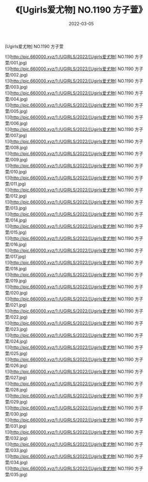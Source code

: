 ﻿---
layout: post
title:  《[Ugirls爱尤物] NO.1190 方子萱》
date:   2022-03-05
img: http://pic.660000.xyz/1:/UGIRLS/2022/[Ugirls爱尤物] NO.1190 方子萱/000.jpg
categories: [美女, 清纯, 唯美]
---

[Ugirls爱尤物] NO.1190 方子萱

 ![](http://pic.660000.xyz/1:/UGIRLS/2022/[Ugirls爱尤物] NO.1190 方子萱/001.jpg) <br>![](http://pic.660000.xyz/1:/UGIRLS/2022/[Ugirls爱尤物] NO.1190 方子萱/002.jpg) <br>![](http://pic.660000.xyz/1:/UGIRLS/2022/[Ugirls爱尤物] NO.1190 方子萱/003.jpg) <br>![](http://pic.660000.xyz/1:/UGIRLS/2022/[Ugirls爱尤物] NO.1190 方子萱/004.jpg) <br>![](http://pic.660000.xyz/1:/UGIRLS/2022/[Ugirls爱尤物] NO.1190 方子萱/005.jpg) <br>![](http://pic.660000.xyz/1:/UGIRLS/2022/[Ugirls爱尤物] NO.1190 方子萱/006.jpg) <br>![](http://pic.660000.xyz/1:/UGIRLS/2022/[Ugirls爱尤物] NO.1190 方子萱/007.jpg) <br>![](http://pic.660000.xyz/1:/UGIRLS/2022/[Ugirls爱尤物] NO.1190 方子萱/008.jpg) <br>![](http://pic.660000.xyz/1:/UGIRLS/2022/[Ugirls爱尤物] NO.1190 方子萱/009.jpg) <br>![](http://pic.660000.xyz/1:/UGIRLS/2022/[Ugirls爱尤物] NO.1190 方子萱/010.jpg) <br>![](http://pic.660000.xyz/1:/UGIRLS/2022/[Ugirls爱尤物] NO.1190 方子萱/011.jpg) <br>![](http://pic.660000.xyz/1:/UGIRLS/2022/[Ugirls爱尤物] NO.1190 方子萱/012.jpg) <br>![](http://pic.660000.xyz/1:/UGIRLS/2022/[Ugirls爱尤物] NO.1190 方子萱/013.jpg) <br>![](http://pic.660000.xyz/1:/UGIRLS/2022/[Ugirls爱尤物] NO.1190 方子萱/014.jpg) <br>![](http://pic.660000.xyz/1:/UGIRLS/2022/[Ugirls爱尤物] NO.1190 方子萱/015.jpg) <br>![](http://pic.660000.xyz/1:/UGIRLS/2022/[Ugirls爱尤物] NO.1190 方子萱/016.jpg) <br>![](http://pic.660000.xyz/1:/UGIRLS/2022/[Ugirls爱尤物] NO.1190 方子萱/017.jpg) <br>![](http://pic.660000.xyz/1:/UGIRLS/2022/[Ugirls爱尤物] NO.1190 方子萱/018.jpg) <br>![](http://pic.660000.xyz/1:/UGIRLS/2022/[Ugirls爱尤物] NO.1190 方子萱/019.jpg) <br>![](http://pic.660000.xyz/1:/UGIRLS/2022/[Ugirls爱尤物] NO.1190 方子萱/020.jpg) <br>![](http://pic.660000.xyz/1:/UGIRLS/2022/[Ugirls爱尤物] NO.1190 方子萱/021.jpg) <br>![](http://pic.660000.xyz/1:/UGIRLS/2022/[Ugirls爱尤物] NO.1190 方子萱/022.jpg) <br>![](http://pic.660000.xyz/1:/UGIRLS/2022/[Ugirls爱尤物] NO.1190 方子萱/023.jpg) <br>![](http://pic.660000.xyz/1:/UGIRLS/2022/[Ugirls爱尤物] NO.1190 方子萱/024.jpg) <br>![](http://pic.660000.xyz/1:/UGIRLS/2022/[Ugirls爱尤物] NO.1190 方子萱/025.jpg) <br>![](http://pic.660000.xyz/1:/UGIRLS/2022/[Ugirls爱尤物] NO.1190 方子萱/026.jpg) <br>![](http://pic.660000.xyz/1:/UGIRLS/2022/[Ugirls爱尤物] NO.1190 方子萱/027.jpg) <br>![](http://pic.660000.xyz/1:/UGIRLS/2022/[Ugirls爱尤物] NO.1190 方子萱/028.jpg) <br>![](http://pic.660000.xyz/1:/UGIRLS/2022/[Ugirls爱尤物] NO.1190 方子萱/029.jpg) <br>![](http://pic.660000.xyz/1:/UGIRLS/2022/[Ugirls爱尤物] NO.1190 方子萱/030.jpg) <br>![](http://pic.660000.xyz/1:/UGIRLS/2022/[Ugirls爱尤物] NO.1190 方子萱/031.jpg) <br>![](http://pic.660000.xyz/1:/UGIRLS/2022/[Ugirls爱尤物] NO.1190 方子萱/032.jpg) <br>![](http://pic.660000.xyz/1:/UGIRLS/2022/[Ugirls爱尤物] NO.1190 方子萱/033.jpg) <br>![](http://pic.660000.xyz/1:/UGIRLS/2022/[Ugirls爱尤物] NO.1190 方子萱/034.jpg) <br>![](http://pic.660000.xyz/1:/UGIRLS/2022/[Ugirls爱尤物] NO.1190 方子萱/035.jpg) <br>